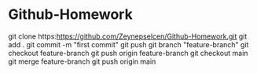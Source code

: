 # Github-Homework

git clone https:https://github.com/Zeynepselcen/Github-Homework.git
git add .
git commit -m "first commit"
git push
git branch "feature-branch"
git checkout feature-branch
git push origin feature-branch
git checkout main
git merge feature-branch
git push origin main
